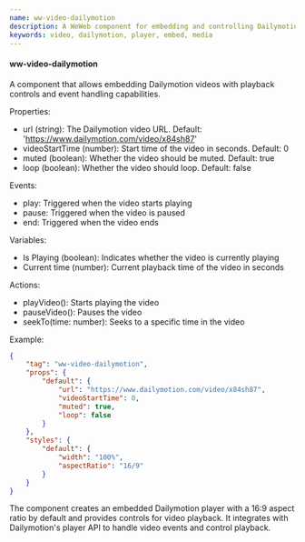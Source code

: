```yaml
---
name: ww-video-dailymotion
description: A WeWeb component for embedding and controlling Dailymotion videos
keywords: video, dailymotion, player, embed, media
---
```


#### ww-video-dailymotion

A component that allows embedding Dailymotion videos with playback controls and event handling capabilities.

Properties:
- url (string): The Dailymotion video URL. Default: 'https://www.dailymotion.com/video/x84sh87'
- videoStartTime (number): Start time of the video in seconds. Default: 0
- muted (boolean): Whether the video should be muted. Default: true
- loop (boolean): Whether the video should loop. Default: false

Events:
- play: Triggered when the video starts playing
- pause: Triggered when the video is paused
- end: Triggered when the video ends

Variables:
- Is Playing (boolean): Indicates whether the video is currently playing
- Current time (number): Current playback time of the video in seconds

Actions:
- playVideo(): Starts playing the video
- pauseVideo(): Pauses the video
- seekTo(time: number): Seeks to a specific time in the video

Example:
```json
{
    "tag": "ww-video-dailymotion",
    "props": {
        "default": {
            "url": "https://www.dailymotion.com/video/x84sh87",
            "videoStartTime": 0,
            "muted": true,
            "loop": false
        }
    },
    "styles": {
        "default": {
            "width": "100%",
            "aspectRatio": "16/9"
        }
    }
}
```

The component creates an embedded Dailymotion player with a 16:9 aspect ratio by default and provides controls for video playback. It integrates with Dailymotion's player API to handle video events and control playback.
